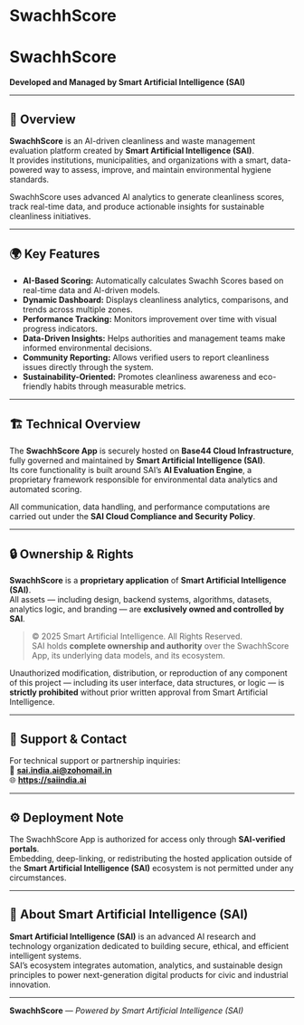 # SwachhScore

# SwachhScore  
**Developed and Managed by Smart Artificial Intelligence (SAI)**  

---

## 🧠 Overview  
**SwachhScore** is an AI-driven cleanliness and waste management evaluation platform created by **Smart Artificial Intelligence (SAI)**.  
It provides institutions, municipalities, and organizations with a smart, data-powered way to assess, improve, and maintain environmental hygiene standards.

SwachhScore uses advanced AI analytics to generate cleanliness scores, track real-time data, and produce actionable insights for sustainable cleanliness initiatives.

---

## 🌍 Key Features  
- **AI-Based Scoring:** Automatically calculates Swachh Scores based on real-time data and AI-driven models.  
- **Dynamic Dashboard:** Displays cleanliness analytics, comparisons, and trends across multiple zones.  
- **Performance Tracking:** Monitors improvement over time with visual progress indicators.  
- **Data-Driven Insights:** Helps authorities and management teams make informed environmental decisions.  
- **Community Reporting:** Allows verified users to report cleanliness issues directly through the system.  
- **Sustainability-Oriented:** Promotes cleanliness awareness and eco-friendly habits through measurable metrics.  

---

## 🏗️ Technical Overview  
The **SwachhScore App** is securely hosted on **Base44 Cloud Infrastructure**, fully governed and maintained by **Smart Artificial Intelligence (SAI)**.  
Its core functionality is built around SAI’s **AI Evaluation Engine**, a proprietary framework responsible for environmental data analytics and automated scoring.

All communication, data handling, and performance computations are carried out under the **SAI Cloud Compliance and Security Policy**.

---

## 🔒 Ownership & Rights  
**SwachhScore** is a **proprietary application** of **Smart Artificial Intelligence (SAI)**.  
All assets — including design, backend systems, algorithms, datasets, analytics logic, and branding — are **exclusively owned and controlled by SAI**.  

> © 2025 Smart Artificial Intelligence. All Rights Reserved.  
> SAI holds **complete ownership and authority** over the SwachhScore App, its underlying data models, and its ecosystem.

Unauthorized modification, distribution, or reproduction of any component of this project — including its user interface, data structures, or logic — is **strictly prohibited** without prior written approval from Smart Artificial Intelligence.

---

## 🧰 Support & Contact  
For technical support or partnership inquiries:  
📧 **sai.india.ai@zohomail.in**  
🌐 **https://saiindia.ai**

---

## ⚙️ Deployment Note  
The SwachhScore App is authorized for access only through **SAI-verified portals**.  
Embedding, deep-linking, or redistributing the hosted application outside of the **Smart Artificial Intelligence (SAI)** ecosystem is not permitted under any circumstances.

---

## 🏢 About Smart Artificial Intelligence (SAI)  
**Smart Artificial Intelligence (SAI)** is an advanced AI research and technology organization dedicated to building secure, ethical, and efficient intelligent systems.  
SAI’s ecosystem integrates automation, analytics, and sustainable design principles to power next-generation digital products for civic and industrial innovation.

---

**SwachhScore** — *Powered by Smart Artificial Intelligence (SAI)*
